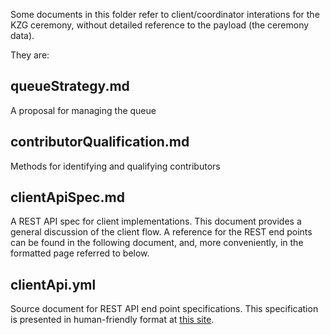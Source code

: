 Some documents in this folder refer to client/coordinator interations for the KZG ceremony, without detailed reference to the payload (the ceremony data). 

They are:
## queueStrategy.md
A proposal for managing the queue

## contributorQualification.md
Methods for identifying and qualifying contributors

## clientApiSpec.md
A REST API spec for client implementations. This document
provides a general discussion of the client flow. A reference for the REST end points can be found in the following
document, and, more conveniently, in the formatted page referred to below.

## clientApi.yml
Source document for REST API end point specifications. This specification is presented in human-friendly format 
at [this site](https://hub.apitree.com/stonebell/KZG-MPC-participant/).
